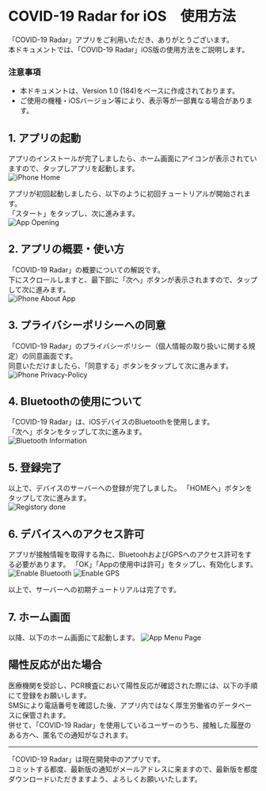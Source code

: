 # COVID-19 Radar for iOS　使用方法

「COVID-19 Radar」アプリをご利用いただき、ありがとうございます。  
本ドキュメントでは、「COVID-19 Radar」iOS版の使用方法をご説明します。

### 注意事項
- 本ドキュメントは、Version 1.0 (184)をベースに作成されております。
- ご使用の機種・iOSバージョン等により、表示等が一部異なる場合があります。

## 1. アプリの起動
アプリのインストールが完了しましたら、ホーム画面にアイコンが表示されていますので、タップしアプリを起動します。  
![iPhone Home](.attachments/iPhone-App-Installed-SS.png)

アプリが初回起動しましたら、以下のように初回チュートリアルが開始されます。  
「スタート」をタップし、次に進みます。  
![App Opening](.attachments/iPhone-Opening-SS.png)

## 2. アプリの概要・使い方
「COVID-19 Radar」の概要についての解説です。  
下にスクロールしますと、最下部に「次へ」ボタンが表示されますので、タップして次に進みます。  
![iPhone About App](.attachments/iPhone-AboutApp-SS.png)

## 3. プライバシーポリシーへの同意
「COVID-19 Radar」のプライバシーポリシー（個人情報の取り扱いに関する規定）の同意画面です。  
同意いただけましたら、「同意する」ボタンをタップして次に進みます。  
![iPhone Privacy-Policy](.attachments/iPhone-Privacy-Policy-SS.png)

## 4. Bluetoothの使用について
「COVID-19 Radar」は、iOSデバイスのBluetoothを使用します。  
「次へ」ボタンをタップして次に進みます。    
![Bluetooth Information](.attachments/iPhone-Bluetooth-Information-SS.png)

## 5. 登録完了
以上で、デバイスのサーバーへの登録が完了しました。
「HOMEへ」ボタンをタップして次に進みます。  
![Registory done](.attachments/iPhone-Registory-done-SS.png.png)

## 6. デバイスへのアクセス許可
アプリが接触情報を取得する為に、BluetoohおよびGPSへのアクセス許可をする必要があります。 
「OK」「Appの使用中は許可」をタップし、有効化します。  
![Enable Bluetooth](.attachments/iPhone-Enalbe-Bluetooth-SS.png)
![Enable GPS](.attachments/iPhone-Enable-GPS-SS.png)

以上で、サーバーへの初期チュートリアルは完了です。  

## 7. ホーム画面
以降、以下のホーム画面にて起動します。
![App Menu Page](.attachments/iPhone-Menu-SS.png)

## 陽性反応が出た場合
医療機関を受診し、PCR検査において陽性反応が確認された際には、以下の手順にて登録をお願いします。  
SMSにより電話番号を確認した後、アプリ内ではなく厚生労働省のデータベースに保管されます。  
併せて、「COVID-19 Radar」を使用しているユーザーのうち、接触した履歴のある方へ、匿名での通知がなされます。  



-----

「COVID-19 Radar」は現在開発中のアプリです。  
コミットする都度、最新版の通知がメールアドレスに来ますので、最新版を都度ダウンロードいただきますよう、よろしくお願いいたします。